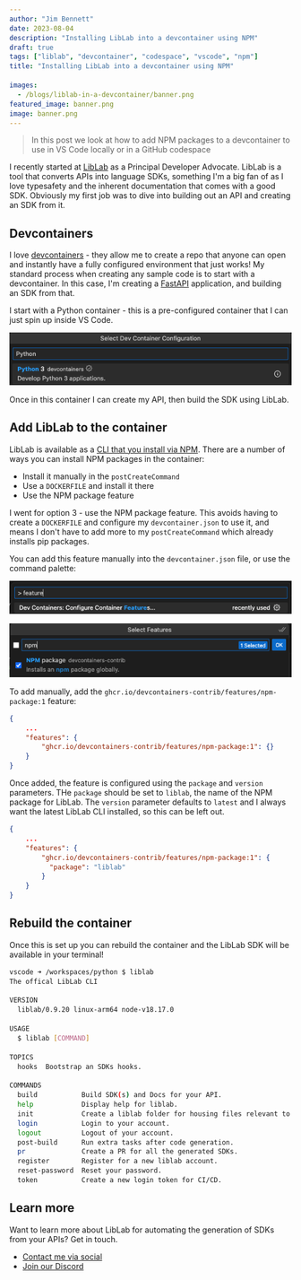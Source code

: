 ```yaml
---
author: "Jim Bennett"
date: 2023-08-04
description: "Installing LibLab into a devcontainer using NPM"
draft: true
tags: ["liblab", "devcontainer", "codespace", "vscode", "npm"]
title: "Installing LibLab into a devcontainer using NPM"

images:
  - /blogs/liblab-in-a-devcontainer/banner.png
featured_image: banner.png
image: banner.png
---
```


> In this post we look at how to add NPM packages to a devcontainer to use in VS Code locally or in a GitHub codespace

I recently started at [LibLab](https://liblab.com) as a Principal Developer Advocate. LibLab is a tool that converts APIs into language SDKs, something I'm a big fan of as I love typesafety and the inherent documentation that comes with a good SDK. Obviously my first job was to dive into building out an API and creating an SDK from it.

## Devcontainers

I love [devcontainers](https://containers.dev/) - they allow me to create a repo that anyone can open and instantly have a fully configured environment that just works! My standard process when creating any sample code is to start with a devcontainer. In this case, I'm creating a [FastAPI](https://fastapi.tiangolo.com/) application, and building an SDK from that.

I start with a Python container - this is a pre-configured container that I can just spin up inside VS Code.

![The Python 3 devcontainers option in the vs code select dev container configuration](python3-devcontainer.png)

Once in this container I can create my API, then build the SDK using LibLab.

## Add LibLab to the container

LibLab is available as a [CLI that you install via NPM](https://developers.liblab.com/docs/getting-started). There are a number of ways you can install NPM packages in the container:

* Install it manually in the `postCreateCommand`
* Use a `DOCKERFILE` and install it there
* Use the NPM package feature

I went for option 3 - use the NPM package feature. This avoids having to create a `DOCKERFILE` and configure my `devcontainer.json` to use it, and means I don't have to add more to my `postCreateCommand` which already installs pip packages.

You can add this feature manually into the `devcontainer.json` file, or use the command palette:

![The configure container features command palette option](devcontainer-feature-command-palette.png)

![Selecting the NPM package feature from the command palette](devcontainer-add-feature.png)

To add manually, add the `ghcr.io/devcontainers-contrib/features/npm-package:1` feature:

```json
{
    ...
    "features": {
        "ghcr.io/devcontainers-contrib/features/npm-package:1": {}
    }
}
```

Once added, the feature is configured using the `package` and `version` parameters. THe `package` should be set to `liblab`, the name of the NPM package for LibLab. The `version` parameter defaults to `latest` and I always want the latest LibLab CLI installed, so this can be left out.

```json
{
    ...
    "features": {
        "ghcr.io/devcontainers-contrib/features/npm-package:1": {
          "package": "liblab"
        }
    }
}
```

## Rebuild the container

Once this is set up you can rebuild the container and the LibLab SDK will be available in your terminal!

```bash
vscode ➜ /workspaces/python $ liblab
The offical LibLab CLI

VERSION
  liblab/0.9.20 linux-arm64 node-v18.17.0

USAGE
  $ liblab [COMMAND]

TOPICS
  hooks  Bootstrap an SDKs hooks.

COMMANDS
  build           Build SDK(s) and Docs for your API.
  help            Display help for liblab.
  init            Create a liblab folder for housing files relevant to SDK and Doc generation.
  login           Login to your account.
  logout          Logout of your account.
  post-build      Run extra tasks after code generation.
  pr              Create a PR for all the generated SDKs.
  register        Register for a new liblab account.
  reset-password  Reset your password.
  token           Create a new login token for CI/CD.
```

## Learn more

Want to learn more about LibLab for automating the generation of SDKs from your APIs? Get in touch.

* [Contact me via social](https://linktr.ee/JimBobBennett)
* [Join our Discord](https://discord.gg/F8aECHbRkV)
